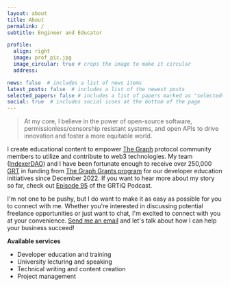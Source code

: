 ```yaml
---
layout: about
title: About
permalink: /
subtitle: Engineer and Educator

profile:
  align: right
  image: prof_pic.jpg
  image_circular: true # crops the image to make it circular
  address: 

news: false  # includes a list of news items
latest_posts: false  # includes a list of the newest posts
selected_papers: false # includes a list of papers marked as "selected={true}"
social: true  # includes social icons at the bottom of the page
---
```


> At my core, I believe in the power of open-source software, permissionless/censorship resistant systems, and open APIs to drive innovation and foster a more equitable world.

I create educational content to empower [The Graph](https://thegraph.com/en/) protocol community members to utilize and contribute to web3 technologies. My team ([IndexerDAO](https://www.indexerdao.com/)) and I have been fortunate enough to receive over 250,000 [GRT](https://www.coinbase.com/converter/grt/usd) in funding from [The Graph Grants program](https://thegraph.com/ecosystem/grants/) for our developer education initiatives since December 2022. If you want to hear more about my story so far, check out [Episode 95](https://www.grtiq.com/grtiq-podcast-95-alex-pakalniskis/) of the GRTiQ Podcast.

I'm not one to be pushy, but I do want to make it as easy as possible for you to connect with me. Whether you're interested in discussing potential freelance opportunities or just want to chat, I'm excited to connect with you at your convenience. [Send me an email](mailto:alexpakalniskis3@gmail.com) and let's talk about how I can help your business succeed!

**Available services**
* Developer education and training 
* University lecturing and speaking
* Technical writing and content creation
* Project management

